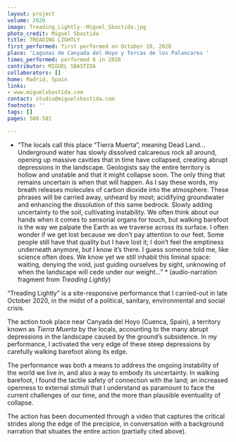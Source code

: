 ```yaml
---
layout: project
volume: 2020
image: Treading_Lightly--Miguel_Sbastida.jpg
photo_credit: Miguel Sbastida
title: TREADING LIGHTLY
first_performed: first performed on October 10, 2020
place: 'Lagunas de Canyada del Hoyo y Torcas de los Palancares '
times_performed: performed 6 in 2020
contributor: MIGUEL SBASTIDA
collaborators: []
home: Madrid, Spain
links:
- www.miguelsbastida.com
contact: studio@miguelsbastida.com
footnote: ''
tags: []
pages: 580-581

---
```


* “The locals call this place “Tierra Muerta”, meaning Dead Land… 
Underground water has slowly dissolved calcareous rock all around, opening up massive cavities that in time have collapsed, creating abrupt depressions in the landscape. Geologists say the entire territory is hollow and unstable and that it might collapse soon. The only thing that remains uncertain is when that will happen. 
As I say these words, my breath releases molecules of carbon dioxide into the atmosphere. These phrases will be carried away, unheard by most; acidifying groundwater and enhancing the dissolution of this same bedrock. Slowly adding uncertainty to the soil, cultivating instability.
We often think about our hands when it comes to sensorial organs for touch, but walking barefoot is the way we palpate the Earth as we traverse across its surface. I often wonder if we get lost because we don’t pay attention to our feet. Some people still have that quality but I have lost it; I don’t feel the emptiness underneath anymore, but I know it’s there. I guess someone told me, like science often does. We know yet we still inhabit this liminal space: waiting, denying the void, just guiding ourselves by sight, unknowing of when the landscape will cede under our weight…” * 
(audio-narration fragment from *Treading Lightly*)

“Treading Lightly” is a site-responsive performance that I carried-out in late October 2020, in the midst of a political, sanitary, environmental and social crisis.

The action took place near Canyada del Hoyo (Cuenca, Spain), a territory known as *Tierra Muerta* by the locals, accounting to the many abrupt depressions in the landscape caused by the ground’s subsidence. In my performance, I activated the very edge of these steep depressions by carefully walking barefoot along its edge. 

The performance was both a means to address the ongoing instability of the world we live in, and also a way to embody its uncertainty. In walking barefoot, I found the tactile safety of connection with the land; an increased openness to external stimuli that I understand as paramount to face the current challenges of our time, and the more than plausible eventuality of collapse.

The action has been documented through a video that captures the critical strides along the edge of the precipice, in conversation with a background narration that situates the entire action (partially cited above). 

